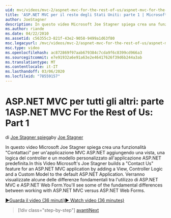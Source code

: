 ```yaml
---
uid: mvc/videos/mvc-2/aspnet-mvc-for-the-rest-of-us/aspnet-mvc-for-the-rest-of-us-part-1
title: 'ASP.NET MVC per il resto degli Stati Uniti: parte 1 | Microsoft Docs'
author: JoeStagner
description: In questo video Microsoft Joe Stagner spiega crea una funzionalità "Contattaci" per un'applicazione MVC ASP.NET aggiungendo una vista, una logica del controller e un modello personalizzato a t...
ms.author: riande
ms.date: 04/22/2010
ms.assetid: c56355c3-821f-43e2-9058-9499a1d63f80
msc.legacyurl: /mvc/videos/mvc-2/aspnet-mvc-for-the-rest-of-us/aspnet-mvc-for-the-rest-of-us-part-1
msc.type: video
ms.openlocfilehash: ac872869f97aab679384c7cda9f6c8399cd966a3
ms.sourcegitcommit: e7e91932a6e91a63e2e46417626f39d6b244a3ab
ms.translationtype: MT
ms.contentlocale: it-IT
ms.lasthandoff: 03/06/2020
ms.locfileid: "78559157"
---
```

# <a name="aspnet-mvc-for-the-rest-of-us-part-1"></a><span data-ttu-id="fb75d-103">ASP.NET MVC per tutti gli altri: parte 1</span><span class="sxs-lookup"><span data-stu-id="fb75d-103">ASP.NET MVC For the Rest of Us: Part 1</span></span>

<span data-ttu-id="fb75d-104">di [Joe Stagner spiega](https://github.com/JoeStagner)</span><span class="sxs-lookup"><span data-stu-id="fb75d-104">by [Joe Stagner](https://github.com/JoeStagner)</span></span>

<span data-ttu-id="fb75d-105">In questo video Microsoft Joe Stagner spiega crea una funzionalità "Contattaci" per un'applicazione MVC ASP.NET aggiungendo una vista, una logica del controller e un modello personalizzato all'applicazione ASP.NET predefinita.</span><span class="sxs-lookup"><span data-stu-id="fb75d-105">In this Video Microsoft's Joe Stagner builds a "Contact Us" feature for an ASP.NET MVC application by adding a View, Controller Logic and a Custom Model to the default ASP.NET Application.</span></span> <span data-ttu-id="fb75d-106">Verranno visualizzate alcune delle differenze fondamentali tra l'utilizzo di ASP.NET MVC e ASP.NET Web Form.</span><span class="sxs-lookup"><span data-stu-id="fb75d-106">You'll see some of the fundamental differences between working with ASP.NET MVC versus ASP.NET Web Forms.</span></span>

[<span data-ttu-id="fb75d-107">&#9654;Guarda il video (36 minuti)</span><span class="sxs-lookup"><span data-stu-id="fb75d-107">&#9654; Watch video (36 minutes)</span></span>](https://channel9.msdn.com/Blogs/ASP-NET-Site-Videos/aspnet-mvc-for-the-rest-of-us-part-1)

> [!div class="step-by-step"]
> [<span data-ttu-id="fb75d-108">avanti</span><span class="sxs-lookup"><span data-stu-id="fb75d-108">Next</span></span>](aspnet-mvc-for-the-rest-of-us-part-2.md)
